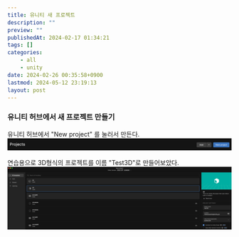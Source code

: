 ```yaml
---
title: 유니티 새 프로젝트
description: ""
preview: ""
publishedAt: 2024-02-17 01:34:21
tags: []
categories:
    - all
    - unity
date: 2024-02-26 00:35:58+0900
lastmod: 2024-05-12 23:19:13
layout: post
---
```


### 유니티 허브에서 새 프로젝트 만들기  

유니티 허브에서 "New project" 를 눌러서 만든다.
![new](/assets/new.png)

연습용으로 3D형식의 프로젝트를 이름 "Test3D"로 만들어보았다.
![projname](/assets/projname.png)

